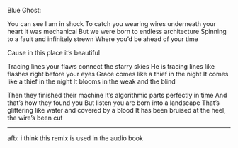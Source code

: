 Blue Ghost: 

You can see I am in shock
To catch you wearing wires underneath your heart
It was mechanical
But we were born to endless architecture
Spinning to a fault and infinitely strewn
Where you’d be ahead of your time

Cause in this place it’s beautiful

Tracing lines your flaws connect the starry skies
He is tracing lines like flashes right before your eyes
Grace comes like a thief in the night
It comes like a thief in the night
It blooms in the weak and the blind

Then they finished their machine
It’s algorithmic parts perfectly in time
And that’s how they found you
But listen you are born into a landscape
That’s glittering like water and covered by a blood
It has been bruised at the heel, the wire’s been cut

---

afb: i think this remix is used in the audio book